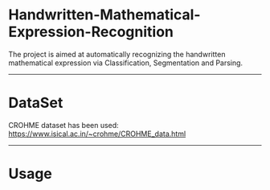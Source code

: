 # Handwritten-Mathematical-Expression-Recognition

The project is aimed at automatically recognizing the handwritten mathematical expression via Classification, Segmentation and Parsing. 

---

# DataSet
CROHME dataset has been used: https://www.isical.ac.in/~crohme/CROHME_data.html

---

# Usage
